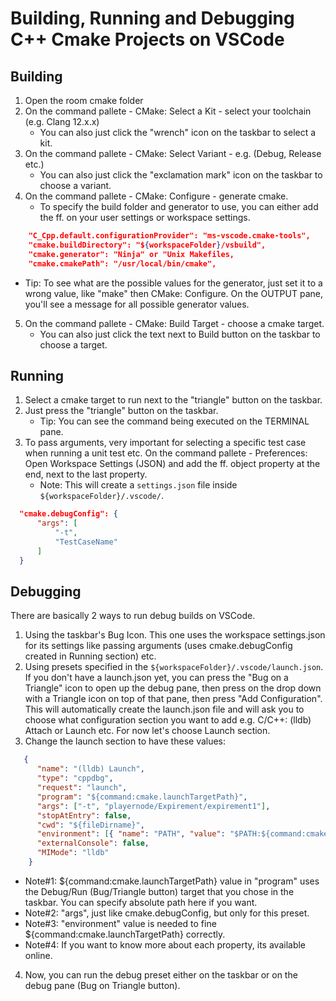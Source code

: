 # Building, Running and Debugging C++ Cmake Projects on VSCode

## Building

1. Open the room cmake folder
2. On the command pallete - CMake: Select a Kit - select your toolchain (e.g. Clang 12.x.x)
   * You can also just click the "wrench" icon on the taskbar to select a kit.
3. On the command pallete - CMake: Select Variant - e.g. (Debug, Release etc.)
   * You can also just click the "exclamation mark" icon on the taskbar to choose a variant.
4. On the command pallete - CMake: Configure - generate cmake.
   * To specify the build folder and generator to use, you can either add the ff. on your
     user settings or workspace settings.
```JSON
    "C_Cpp.default.configurationProvider": "ms-vscode.cmake-tools",
    "cmake.buildDirectory": "${workspaceFolder}/vsbuild",
    "cmake.generator": "Ninja" or "Unix Makefiles,
    "cmake.cmakePath": "/usr/local/bin/cmake",
```
   * Tip: To see what are the possible values for the generator, just set it to a wrong value,
     like "make" then CMake: Configure. On the OUTPUT pane, you'll see a message for all
     possible generator values.
5. On the command pallete - CMake: Build Target - choose a cmake target.
   * You can also just click the text next to Build button on the taskbar to choose a target.

## Running

1. Select a cmake target to run next to the "triangle" button on the taskbar.
2. Just press the "triangle" button on the taskbar.
   * Tip: You can see the command being executed on the TERMINAL pane.
3. To pass arguments, very important for selecting a specific test case when running a unit
   test etc. On the command pallete - Preferences: Open Workspace Settings (JSON) and add the ff.
   object property at the end, next to the last property.
   * Note: This will create a `settings.json` file inside `${workspaceFolder}/.vscode/`.
```JSON
  "cmake.debugConfig": {
      "args": [
          "-t",
          "TestCaseName"
      ]
  }
```

## Debugging

There are basically 2 ways to run debug builds on VSCode.
1. Using the taskbar's Bug Icon. This one uses the workspace settings.json for its settings
   like passing arguments (uses cmake.debugConfig created in Running section) etc.
2. Using presets specified in the `${workspaceFolder}/.vscode/launch.json`. If you don't have
   a launch.json yet, you can press the "Bug on a Triangle" icon to open up the debug pane,
   then press on the drop down with a Triangle icon on top of that pane, then press
   "Add Configuration". This will automatically create the launch.json file and will ask you
   to choose what configuration section you want to add e.g. C/C++: (lldb) Attach or Launch
   etc. For now let's choose Launch section.
3. Change the launch section to have these values:
```JSON
   {
      "name": "(lldb) Launch",
      "type": "cppdbg",
      "request": "launch",
      "program": "${command:cmake.launchTargetPath}",
      "args": ["-t", "playernode/Expirement/expirement1"],
      "stopAtEntry": false,
      "cwd": "${fileDirname}",
      "environment": [{ "name": "PATH", "value": "$PATH:${command:cmake.launchTargetDirectory}" }],
      "externalConsole": false,
      "MIMode": "lldb"
    }
```
   * Note#1: ${command:cmake.launchTargetPath} value in "program" uses the Debug/Run (Bug/Triangle
     button) target that you chose in the taskbar. You can specify absolute path here if you want.
   * Note#2: "args", just like cmake.debugConfig, but only for this preset.
   * Note#3: "environment" value is needed to fine ${command:cmake.launchTargetPath} correctly.
   * Note#4: If you want to know more about each property, its available online.
4. Now, you can run the debug preset either on the taskbar or on the debug pane (Bug on Triangle
   button).























